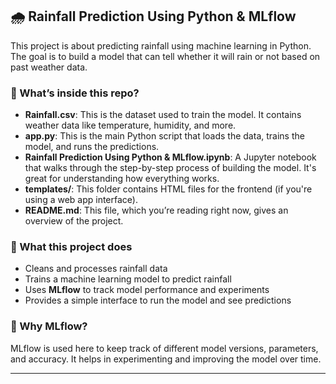 ## 🌧️ Rainfall Prediction Using Python & MLflow

This project is about predicting rainfall using machine learning in Python. The goal is to build a model that can tell whether it will rain or not based on past weather data.

### 📂 What’s inside this repo?

* **Rainfall.csv**: This is the dataset used to train the model. It contains weather data like temperature, humidity, and more.
* **app.py**: This is the main Python script that loads the data, trains the model, and runs the predictions.
* **Rainfall Prediction Using Python & MLflow\.ipynb**: A Jupyter notebook that walks through the step-by-step process of building the model. It's great for understanding how everything works.
* **templates/**: This folder contains HTML files for the frontend (if you're using a web app interface).
* **README.md**: This file, which you’re reading right now, gives an overview of the project.

### 🧠 What this project does

* Cleans and processes rainfall data
* Trains a machine learning model to predict rainfall
* Uses **MLflow** to track model performance and experiments
* Provides a simple interface to run the model and see predictions

### 🚀 Why MLflow?

MLflow is used here to keep track of different model versions, parameters, and accuracy. It helps in experimenting and improving the model over time.

---

